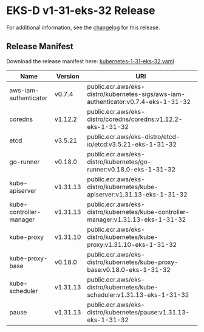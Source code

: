 # EKS-D v1-31-eks-32 Release

For additional information, see the [changelog](CHANGELOG-v1-31-eks-32.md) for this release.

## Release Manifest

Download the release manifest here: [kubernetes-1-31-eks-32.yaml](https://distro.eks.amazonaws.com/kubernetes-1-31/kubernetes-1-31-eks-32.yaml)

| Name | Version | URI |
|------|---------|-----|
| aws-iam-authenticator | v0.7.4 | public.ecr.aws/eks-distro/kubernetes-sigs/aws-iam-authenticator:v0.7.4-eks-1-31-32 |
| coredns | v1.12.2 | public.ecr.aws/eks-distro/coredns/coredns:v1.12.2-eks-1-31-32 |
| etcd | v3.5.21 | public.ecr.aws/eks-distro/etcd-io/etcd:v3.5.21-eks-1-31-32 |
| go-runner | v0.18.0 | public.ecr.aws/eks-distro/kubernetes/go-runner:v0.18.0-eks-1-31-32 |
| kube-apiserver | v1.31.13 | public.ecr.aws/eks-distro/kubernetes/kube-apiserver:v1.31.13-eks-1-31-32 |
| kube-controller-manager | v1.31.13 | public.ecr.aws/eks-distro/kubernetes/kube-controller-manager:v1.31.13-eks-1-31-32 |
| kube-proxy | v1.31.10 | public.ecr.aws/eks-distro/kubernetes/kube-proxy:v1.31.10-eks-1-31-32 |
| kube-proxy-base | v0.18.0 | public.ecr.aws/eks-distro/kubernetes/kube-proxy-base:v0.18.0-eks-1-31-32 |
| kube-scheduler | v1.31.13 | public.ecr.aws/eks-distro/kubernetes/kube-scheduler:v1.31.13-eks-1-31-32 |
| pause | v1.31.13 | public.ecr.aws/eks-distro/kubernetes/pause:v1.31.13-eks-1-31-32 |
